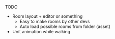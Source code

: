 TODO

* Room layout + editor or something
  - Easy to make rooms by other devs
  - Auto load possible rooms from folder (asset)
* Unit animation while walking
